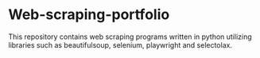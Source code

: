 # Web-scraping-portfolio
This repository contains web scraping programs written in python utilizing libraries such as beautifulsoup, selenium, playwright and selectolax.
